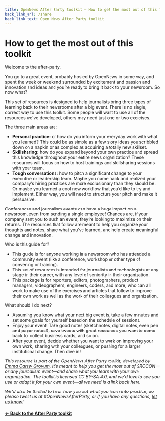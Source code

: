 ```yaml
---
title: OpenNews After Party toolkit — How to get the most out of this toolkit
back_link_url: /share
back_link_text: Open News After Party toolkit
---
```


# How to get the most out of this toolkit

Welcome to the after-party. 

You go to a great event, probably hosted by OpenNews in some way, and spent the week or weekend surrounded by excitement and passion and innovation and ideas and you’re ready to bring it back to your newsroom. So now what? 

This set of resources is designed to help journalists bring three types of learning back to their newsrooms after a big event. There is no single, correct way to use this toolkit. Some people will want to use all of the resources we’ve developed, others may need just one or two exercises. 

The three main areas are: 

* **Personal practice:** or how do you inform your everyday work with what you learned? This could be as simple as a few story ideas you scribbled down on a napkin or as complex as acquiring a totally new skillset. 
* **Skillsharing:** how do you expand beyond your own practice and spread this knowledge throughout your entire news organization? These resources will focus on how to host trainings and skillsharing sessions with your team. 
* **Tough conversations:** how to pitch a significant change to your executive or leadership team. Maybe you came back and realized your company’s hiring practices are more exclusionary than they should be. Or maybe you learned a cool new workflow that you’d like to try and implement. Either way, you will need to structure your pitch and make it persuasive. 

Conferences and journalism events can have a huge impact on a newsroom, even from sending a single employee! Chances are, if your company sent you to such an event, they’re looking to maximize on their returns. The resources that follow are meant to help you organize your thoughts and notes, share what you’ve learned, and help create meaningful change and innovation. 

Who is this guide for? 

* This guide is for anyone working in a newsroom who has attended a community event (like a conference, workshop or other type of convening or training). 
* This set of resources is intended for journalists and technologists at any stage in their career, with any level of seniority in their organization. 
* This package is for reporters, editors, photographers, product managers, videographers, engineers, coders, and more, who can all work to make use of the exercises and articles that follow to improve their own work as well as the work of their colleagues and organization. 

What should I do next? 

* Assuming you know what your next big event is, take a few minutes and set some goals for yourself based on the schedule of sessions.
* Enjoy your event! Take good notes (sketchnotes, digital notes, even pen and paper notes!), save tweets with great resources you want to come back to, collect business cards, and so on. 
* After your event, decide whether you want to work on improving your own work, sharing with your colleagues, or pushing for a larger institutional change. Then dive in! 


_This resource is part of the OpenNews After Party toolkit, developed by [Emma Carew Grovum](https://twitter.com/emmacarew). It's meant to help you get the most out of SRCCON—or any journalism event—and share what you learn with your own organization. The toolkit is licensed CC BY-SA 4.0, and we'd love to see you use or adapt it for your own event—all we need is a link back here._

_We'd also be thrilled to hear how you put what you learn into practice, so please tweet us at #OpenNewsAfterParty, or if you have any questions, [let us know](mailto:info@opennews.org)!_

#### [&larr; Back to the After Party toolkit](/share)
